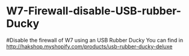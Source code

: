# W7-Firewall-disable-USB-rubber-Ducky
#Disable the firewall of W7 using an USB Rubber Ducky
You can find in http://hakshop.myshopify.com/products/usb-rubber-ducky-deluxe

